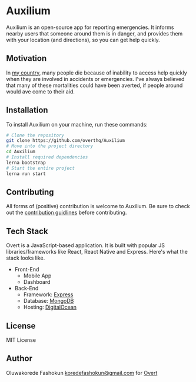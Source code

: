 # Auxilium

Auxilium is an open-source app for reporting emergencies. It informs nearby users that someone around them is in danger, and provides them with your location (and directions), so you can get help quickly.

## Motivation

In [my country]([wikipedia_link_to_nigeria]), many people die because of inability to access help quickly when they are involved in accidents or emergencies. I've always believed that many of these mortalities could have been averted, if people around would ave come to their aid.

## Installation

To install Auxilium on your machine, run these commands:

```sh
# Clone the repository
git clone https://github.com/overthq/Auxilium
# Move into the project directory
cd Auxilium
# Install required dependencies
lerna bootstrap
# Start the entire project
lerna run start
```

## Contributing

All forms of (positive) contribution is welcome to Auxilium. Be sure to check out the [contribution guidlines](.github/CONTRIBUTING.md) before contributing.

## Tech Stack

Overt is a JavaScript-based application. It is built with popular JS libraries/frameworks like React, React Native and Express. Here's what the stack looks like.

- Front-End
  - Mobile App
  - Dashboard
- Back-End
  - Framework: [Express](https://expressjs.org)
  - Database: [MongoDB](https://mongodb.com)
  - Hosting: [DigitalOcean](https://digitalocean.com)

## License

MIT License

## Author

Oluwakorede Fashokun <koredefashokun@gmail.com> for [Overt](https://overt.dev)
